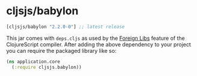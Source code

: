 # cljsjs/babylon
[](dependency)
```clojure
[cljsjs/babylon "2.2.0-0"] ;; latest release
```
[](/dependency)

This jar comes with `deps.cljs` as used by the [Foreign Libs][flibs] feature
of the ClojureScript compiler. After adding the above dependency to your project
you can require the packaged library like so:

```clojure
(ns application.core
  (:require cljsjs.babylon))
```
[flibs]: https://clojurescript.org/reference/packaging-foreign-deps
